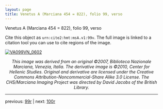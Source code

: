 ```yaml
---
layout: page
title: Venetus A (Marciana 454 = 822), folio 99, verso
---
```


Venetus A (Marciana 454 = 822), folio 99, verso

Cite this object as `urn:cite2:hmt:msA.v1:99v`.  The full image is linked to a citation tool you can use to cite regions of the image.

[![VA099VN_0602](http://www.homermultitext.org/iipsrv?IIIF=/project/homer/pyramidal/deepzoom/hmt/vaimg/2017a/VA099VN_0602.tif/full/800,/0/default.jpg)](http://www.homermultitext.org/ict2/?urn=urn:cite2:hmt:vaimg.2017a:VA099VN_0602) 

<p style="text-align: center; font-style: italic;">This image was derived from an original ©2007, Biblioteca Nazionale Marciana, Venezia, Italia. The derivative image is ©2010, Center for Hellenic Studies. Original and derivative are licensed under the Creative Commons Attribution-Noncommercial-Share Alike 3.0 License. The CHS/Marciana Imaging Project was directed by David Jacobs of the British Library.</p>

---

previous: [99r](../99r/) | next: [100r](../100r/)